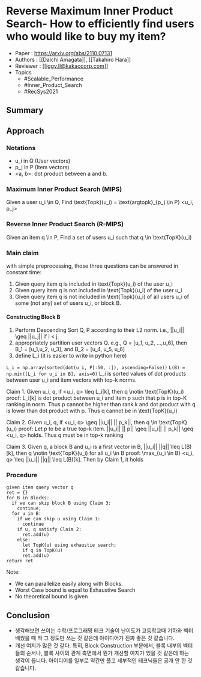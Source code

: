 # Reverse Maximum Inner Product Search- How to efficiently find users who would like to buy my item?

- Paper : <https://arxiv.org/abs/2110.07131>
- Authors : [[Daichi Amagata]], [[Takahiro Hara]]
- Reviewer : [[iggy.ll@kakaocorp.com]]
- Topics
  - #Scalable_Performance
  - #Inner_Product_Search
  - #RecSys2021

## Summary

## Approach

### Notations

- u_i in Q (User vectors)
- p_j in P (Item vectors)
- <a, b>: dot product between a and b.

### Maximum Inner Product Search (MIPS)

Given a user u_i \in Q, Find \text{Topk}(u_i) = \text{argtopk}_{p_j \in P} <u_i, p_j>

### Reverse Inner Product Search (R-MIPS)

Given an item q \in P, Find a set of users u_i such that q \in \text{TopK}(u_i)

### Main claim

with simple preprocessing, those three questions can be answered in constant time:

1. Given query item q is included in \text{Topk}(u_i) of the user u_i
2. Given query item q is not included in \text{Topk}(u_i) of the user u_i
3. Given query item q is not included in \text{Topk}(u_i) of all users u_i of some (not any) set of users u_i, or block B.

#### Constructing Block B

1. Perform Descending Sort Q, P according to their L2 norm. i.e., \|\|u_i\|\| \geq \|\|u_j\|\| if i < j.
2. appropriately partition user vectors Q. e.g., Q = [u_1, u_2, ...,u_6], then B_1 = [u_1,u_2, u_3], and B_2 = [u_4, u_5, u_6]
3. define L_i (it is easier to write in python here)

`L_i = np.array(sorted(dot(u_i, P[:50, :]), ascending=False))`
`L(B) = np.min([L_i for u_i in B], axis=0)`
L_i is sorted values of dot products between user u_i and item vectors with top-k norms.

Claim 1. Given u_i, q, if <u_i, q> \leq L_i[k], then q \notin \text{TopK}(u_i)
proof: L_i[k] is dot product between u_i and item p such that p is in top-K ranking in norm. Thus p cannot be higher than rank k and dot product with q is lower than dot product with p. Thus q cannot be in \text{TopK}(u_i)

Claim 2. Given u_i, q, if <u_i, q> \geq \|\|u_i\|\| \|\| p_k\|\|, then q \in \text{TopK}(u_i)
proof: Let p to be a true top-k item. \|\|u_i\|\| \|\| p\|\| \geq \|\|u_i\|\| \|\| p_k\|\| \geq <u_i, q> holds. Thus q must be in top-k ranking

Claim 3. Given q, a block B and u_i is a first vector in B, \|\|u_i\|\| \|\|q\|\| \leq L(B)[k], then q \notin \text{TopK}(u_i) for all u_i \in B
proof: \max_{u_i \in B} <u_i, q> \leq \|\|u_i\|\| \|\|q\|\| \leq L(B)[k]. Then by Claim 1, it holds

### Procedure

```text
given item query vector q
ret = {}
for B in Blocks:
  if we can skip block B using Claim 3:
    continue;
  for u in B:
    if we can skip u using Claim 1:
      continue
    if u, q satisfy Claim 2:
      ret.add(u)
    else:
      let TopK(u) using exhaustie search;
      if q in TopK(u)
      ret.add(u)
return ret
```

Note:

- We can parallelize easily along with Blocks.
- Worst Case bound is equal to Exhaustive Search
- No theoretical bound is given

## Conclusion

- 생각해보면 쓰이는 수학/프로그래밍 테크 기술이 난이도가 고등학교때 기하와 벡터 배웠을 때 딱 그 정도만 쓰는 것 같은데 아이디어가 진짜 좋은 것 같습니다.
- 개선 여지가 많은 것 같다. 특히, Block Construction 부분에서, 블록 내부의 벡터들의 순서나, 블록 사이의 관계 측면에서 뭔가 개선할 여지가 있을 것 같은데 하는 생각이 듭니다. 아이디어를 일부로 약간만 풀고 세부적인 테크닉들은 공개 안 한 것 같습니다.
